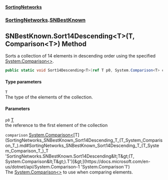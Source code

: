#### [SortingNetworks](index.md 'index')
### [SortingNetworks](SortingNetworks.md 'SortingNetworks').[SNBestKnown](SortingNetworks_SNBestKnown.md 'SortingNetworks.SNBestKnown')
## SNBestKnown.Sort14Descending&lt;T&gt;(T, Comparison&lt;T&gt;) Method
Sorts a collection of 14 elements in descending order using the specified [System.Comparison&lt;&gt;](https://docs.microsoft.com/en-us/dotnet/api/System.Comparison-1 'System.Comparison`1').  
```csharp
public static void Sort14Descending<T>(ref T p0, System.Comparison<T> comparison);
```
#### Type parameters
<a name='SortingNetworks_SNBestKnown_Sort14Descending_T_(T_System_Comparison_T_)_T'></a>
`T`  
The type of the elements of the collection.
  
#### Parameters
<a name='SortingNetworks_SNBestKnown_Sort14Descending_T_(T_System_Comparison_T_)_p0'></a>
`p0` [T](SortingNetworks_SNBestKnown_Sort14Descending_T_(T_System_Comparison_T_).md#SortingNetworks_SNBestKnown_Sort14Descending_T_(T_System_Comparison_T_)_T 'SortingNetworks.SNBestKnown.Sort14Descending&lt;T&gt;(T, System.Comparison&lt;T&gt;).T')  
the reference to the first element of the collection
  
<a name='SortingNetworks_SNBestKnown_Sort14Descending_T_(T_System_Comparison_T_)_comparison'></a>
`comparison` [System.Comparison&lt;](https://docs.microsoft.com/en-us/dotnet/api/System.Comparison-1 'System.Comparison`1')[T](SortingNetworks_SNBestKnown_Sort14Descending_T_(T_System_Comparison_T_).md#SortingNetworks_SNBestKnown_Sort14Descending_T_(T_System_Comparison_T_)_T 'SortingNetworks.SNBestKnown.Sort14Descending&lt;T&gt;(T, System.Comparison&lt;T&gt;).T')[&gt;](https://docs.microsoft.com/en-us/dotnet/api/System.Comparison-1 'System.Comparison`1')  
The [System.Comparison&lt;&gt;](https://docs.microsoft.com/en-us/dotnet/api/System.Comparison-1 'System.Comparison`1') to use when comparing elements.
  
